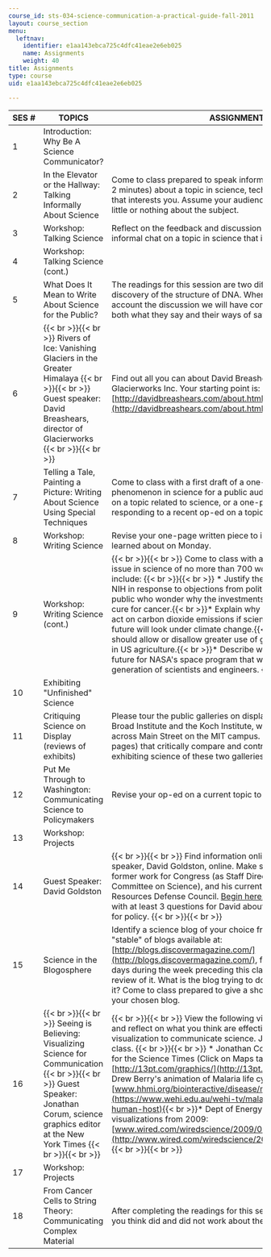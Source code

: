 ```yaml
---
course_id: sts-034-science-communication-a-practical-guide-fall-2011
layout: course_section
menu:
  leftnav:
    identifier: e1aa143ebca725c4dfc41eae2e6eb025
    name: Assignments
    weight: 40
title: Assignments
type: course
uid: e1aa143ebca725c4dfc41eae2e6eb025

---
```


| SES # | TOPICS | ASSIGNMENTS |
| --- | --- | --- |
| 1 | Introduction: Why Be A Science Communicator? | &nbsp; |
| 2 | In the Elevator or the Hallway: Talking Informally About Science | Come to class prepared to speak informally and briefly (maximum 2 minutes) about a topic in science, technology, or engineering that interests you. Assume your audience is intelligent but knows little or nothing about the subject. |
| 3 | Workshop: Talking Science | Reflect on the feedback and discussion on Monday to refine your informal chat on a topic in science that interests you. |
| 4 | Workshop: Talking Science (cont.) | &nbsp; |
| 5 | What Does It Mean to Write About Science for the Public? | The readings for this session are two different accounts on the discovery of the structure of DNA. When reading them, take into account the discussion we will have comparing and contrasting both what they say and their ways of saying it. |
| 6 |  {{< br >}}{{< br >}} Rivers of Ice: Vanishing Glaciers in the Greater Himalaya {{< br >}}{{< br >}} Guest speaker: David Breashears, director of Glacierworks {{< br >}}{{< br >}}  | Find out all you can about David Breashears, President of Glacierworks Inc. Your starting point is: [http://davidbreashears.com/about.html](http://davidbreashears.com/about.html). |
| 7 | Telling a Tale, Painting a Picture: Writing About Science Using Special Techniques | Come to class with a first draft of a one-page description of a phenomenon in science for a public audience, a one-page essay on a topic related to science, or a one-page letter to the editor responding to a recent op-ed on a topic in science or technology. |
| 8 | Workshop: Writing Science | Revise your one-page written piece to include the elements you learned about on Monday. |
| 9 | Workshop: Writing Science (cont.) |  {{< br >}}{{< br >}} Come to class with a draft op-ed on a current issue in science of no more than 700 words. Potential topics include: {{< br >}}{{< br >}} *   Justify the research budget for the NIH in response to objections from politicians and members of the public who wonder why the investments to date have not yielded a cure for cancer.{{< br >}}*   Explain why we should or should not act on carbon dioxide emissions if scientists are uncertain how the future will look under climate change.{{< br >}}*   Explain why we should allow or disallow greater use of genetically-modified crops in US agriculture.{{< br >}}*   Describe what you envision as a viable future for NASA's space program that would inspire the next generation of scientists and engineers. {{< br >}}{{< br >}}  |
| 10 | Exhibiting "Unfinished" Science | &nbsp; |
| 11 | Critiquing Science on Display (reviews of exhibits) | Please tour the public galleries on display in the lobbies of the Broad Institute and the Koch Institute, which face one another across Main Street on the MIT campus. Then write brief notes (2–3 pages) that critically compare and contrast the approaches to exhibiting science of these two galleries. |
| 12 | Put Me Through to Washington: Communicating Science to Policymakers | Revise your op-ed on a current topic to turn in today |
| 13 | Workshop: Projects | &nbsp; |
| 14 | Guest Speaker: David Goldston |  {{< br >}}{{< br >}} Find information online about our guest speaker, David Goldston, online. Make sure you find out about his former work for Congress (as Staff Director of the House Committee on Science), and his current work at the National Resources Defense Council. [Begin here:](https://www.nrdc.org/experts/david-goldston) {{< br >}}{{< br >}} Come with at least 3 questions for David about communicating science for policy. {{< br >}}{{< br >}}  |
| 15 | Science in the Blogosphere | Identify a science blog of your choice from the Discover Magazine "stable" of blogs available at: [http://blogs.discovermagazine.com/](http://blogs.discovermagazine.com/), follow it for at least three days during the week preceding this class, and write a short critical review of it. What is the blog trying to do, and how well is it doing it? Come to class prepared to give a short (2 minute) review of your chosen blog. |
| 16 |  {{< br >}}{{< br >}} Seeing is Believing: Visualizing Science for Communication {{< br >}}{{< br >}} Guest Speaker: Jonathan Corum, science graphics editor at the New York Times {{< br >}}{{< br >}}  |  {{< br >}}{{< br >}} View the following visualizations before class, and reflect on what you think are effective elements of using visualization to communicate science. Jot down your ideas for class. {{< br >}}{{< br >}} *   Jonathan Corum's graphics and maps for the Science Times (Click on Maps tab after viewing graphics): [http://13pt.com/graphics/](http://13pt.com/graphics/){{< br >}}*   Drew Berry's animation of Malaria life cycle: [www.hhmi.org/biointeractive/disease/malaria-human.html](https://www.wehi.edu.au/wehi-tv/malaria-lifecycle-part-1-human-host){{< br >}}*   Dept of Energy award-winning visualizations from 2009: [www.wired.com/wiredscience/2009/08/visualizations/all/1](http://www.wired.com/wiredscience/2009/08/visualizations/all/1) {{< br >}}{{< br >}}  |
| 17 | Workshop: Projects | &nbsp; |
| 18 | From Cancer Cells to String Theory: Communicating Complex Material | After completing the readings for this session, please write what you think did and did not work about the communication used.